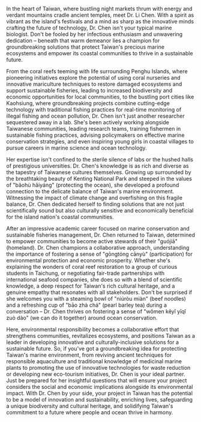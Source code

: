In the heart of Taiwan, where bustling night markets thrum with energy and verdant mountains cradle ancient temples, meet Dr. Li Chen. With a spirit as vibrant as the island's festivals and a mind as sharp as the innovative minds crafting the future of technology, Dr. Chen isn't your typical marine biologist. Don't be fooled by her infectious enthusiasm and unwavering dedication – beneath that warm demeanor lies a champion for groundbreaking solutions that protect Taiwan's precious marine ecosystems and empower its coastal communities to thrive in a sustainable future.

From the coral reefs teeming with life surrounding Penghu Islands, where pioneering initiatives explore the potential of using coral nurseries and innovative mariculture techniques to restore damaged ecosystems and support sustainable fisheries, leading to increased biodiversity and economic opportunities for local communities, to the bustling port cities like Kaohsiung, where groundbreaking projects combine cutting-edge technology with traditional fishing practices for real-time monitoring of illegal fishing and ocean pollution, Dr. Chen isn't just another researcher sequestered away in a lab. She's been actively working alongside Taiwanese communities, leading research teams, training fishermen in sustainable fishing practices, advising policymakers on effective marine conservation strategies, and even inspiring young girls in coastal villages to pursue careers in marine science and ocean technology.

Her expertise isn't confined to the sterile silence of labs or the hushed halls of prestigious universities. Dr. Chen's knowledge is as rich and diverse as the tapestry of Taiwanese cultures themselves. Growing up surrounded by the breathtaking beauty of Kenting National Park and steeped in the values of "bǎohù hǎiyáng" (protecting the ocean), she developed a profound connection to the delicate balance of Taiwan's marine environment. Witnessing the impact of climate change and overfishing on this fragile balance, Dr. Chen dedicated herself to finding solutions that are not just scientifically sound but also culturally sensitive and economically beneficial for the island nation's coastal communities.

After an impressive academic career focused on marine conservation and sustainable fisheries management, Dr. Chen returned to Taiwan, determined to empower communities to become active stewards of their "guójiā" (homeland). Dr. Chen champions a collaborative approach, understanding the importance of fostering a sense of "gōngtóng cānyù" (participation) for environmental protection and economic prosperity. Whether she's explaining the wonders of coral reef restoration to a group of curious students in Taichung, or negotiating fair-trade partnerships with international seafood companies, she does so with a blend of scientific knowledge, a deep respect for Taiwan's rich cultural heritage, and a genuine empathy that resonates with all stakeholders. Don't be surprised if she welcomes you with a steaming bowl of "niúròu miàn" (beef noodles) and a refreshing cup of "bāo zhà chá" (pearl barley tea) during a conversation – Dr. Chen thrives on fostering a sense of "wǒmen kěyǐ yīqǐ zuò dào" (we can do it together) around ocean conservation.

Here, environmental responsibility becomes a collaborative effort that strengthens communities, revitalizes ecosystems, and positions Taiwan as a leader in developing innovative and culturally-inclusive solutions for a sustainable future. So, if you've got a groundbreaking idea for protecting Taiwan's marine environment, from reviving ancient techniques for responsible aquaculture and traditional knowledge of medicinal marine plants to promoting the use of innovative technologies for waste reduction or developing new eco-tourism initiatives, Dr. Chen is your ideal partner. Just be prepared for her insightful questions that will ensure your project considers the social and economic implications alongside its environmental impact. With Dr. Chen by your side, your project in Taiwan has the potential to be a model of innovation and sustainability, enriching lives, safeguarding a unique biodiversity and cultural heritage, and solidifying Taiwan's commitment to a future where people and ocean thrive in harmony.  

